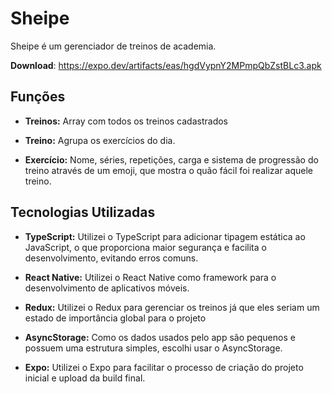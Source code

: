 
# Sheipe

Sheipe é um gerenciador de treinos de academia.

  

**Download**:  https://expo.dev/artifacts/eas/hgdVypnY2MPmpQbZstBLc3.apk

## Funções

- **Treinos:** Array com todos os treinos cadastrados

- **Treino:** Agrupa os exercícios do dia.

- **Exercício:** Nome, séries, repetições, carga e sistema de progressão do treino através de um emoji, que mostra o quão fácil foi realizar aquele treino.

## Tecnologias Utilizadas

  

- **TypeScript:** Utilizei o TypeScript para adicionar tipagem estática ao JavaScript, o que proporciona maior segurança e facilita o desenvolvimento, evitando erros comuns.

- **React Native:** Utilizei o React Native como framework para o desenvolvimento de aplicativos móveis.

- **Redux:** Utilizei o Redux para gerenciar os treinos já que eles seriam um estado de importância global para o projeto

- **AsyncStorage:** Como os dados usados pelo app são pequenos e possuem uma estrutura simples, escolhi usar o AsyncStorage.

- **Expo:** Utilizei o Expo para facilitar o processo de criação do projeto inicial e upload da build final.
